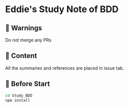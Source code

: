 # Eddie's Study Note of BDD

## 🚨 Warnings

Do not merge any PRs

## 📝 Content

All the summaries and references are placed in issue tab.

## 🔧 Before Start

```sh
cd Study_BDD
npm install
```
